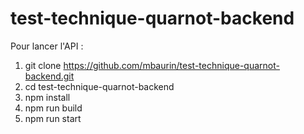 # test-technique-quarnot-backend

Pour lancer l'API :

1. git clone https://github.com/mbaurin/test-technique-quarnot-backend.git
2. cd test-technique-quarnot-backend
3. npm install
4. npm run build
5. npm run start
